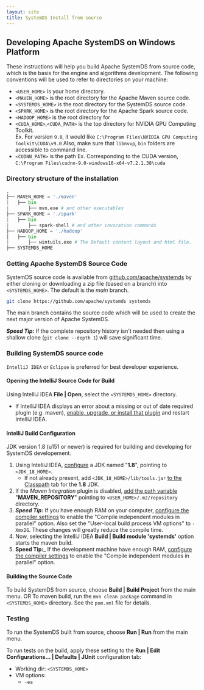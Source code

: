 ```yaml
---
layout: site
title: SystemDS Install from source
---
```

<!--
{% comment %}
Licensed to the Apache Software Foundation (ASF) under one or more
contributor license agreements.  See the NOTICE file distributed with
this work for additional information regarding copyright ownership.
The ASF licenses this file to you under the Apache License, Version 2.0
(the "License"); you may not use this file except in compliance with
the License.  You may obtain a copy of the License at

http://www.apache.org/licenses/LICENSE-2.0

Unless required by applicable law or agreed to in writing, software
distributed under the License is distributed on an "AS IS" BASIS,
WITHOUT WARRANTIES OR CONDITIONS OF ANY KIND, either express or implied.
See the License for the specific language governing permissions and
limitations under the License.
{% endcomment %}
-->

## Developing Apache SystemDS on Windows Platform

These instructions will help you build Apache SystemDS from source code, which is the basis for the engine
and algorithms development. The following conventions will be used to refer to directories on your machine:

* `<USER_HOME>` is your home directory.
* `<MAVEN_HOME>` is the root directory for the Apache Maven source code.
* `<SYSTEMDS_HOME>` is the root directory for the SystemDS source code.
* `<SPARK_HOME>` is the root directory for the Apache Spark source code.
* `<HADOOP_HOME>` is the root directory for
* `<CUDA_HOME>`,`<CUDA_PATH>` is the top directory for NVIDIA GPU Computing Toolkit.  
Ex. For version `9.0`, it would like `C:\Program Files\NVIDIA GPU Computing Toolkit\CUDA\v9.0`
Also, make sure that `libnvvp`, `bin` folders are accessible to command line.
* `<CUDNN_PATH>` is the path
Ex. Corresponding to the CUDA version, `C:\Program Files\cudnn-9.0-windows10-x64-v7.2.1.38\cuda`

### Directory structure of the installation

```py
.
├── MAVEN_HOME = './maven'
|   ├── bin
|       ├── mvn.exe # and other executables
├── SPARK_HOME = './spark'
|   ├── bin
|       ├── spark-shell # and other invocation commands
├── HADOOP_HOME = './hadoop'
│   ├── bin
|       ├── wintuils.exe # The Default content layout and html file.
├── SYSTEMDS_HOME

```

### Getting Apache SystemDS Source Code

SystemDS source code is available from [github.com/apache/systemds](https://github.com/apache/systemds) by either cloning or
downloading a zip file (based on a branch) into `<SYSTEMDS_HOME>`. The default is the *main* branch.

```bash
git clone https://github.com/apache/systemds systemds
```

The main branch contains the source code which will be used to create the next major version of Apache SystemDS.

_**Speed Tip:**_ If the complete repository history isn't needed then using a shallow clone (`git clone --depth 1`) will
save significant time.

### Building SystemDS source code

`IntelliJ IDEA` or `Eclipse` is preferred for best developer experience.

#### Opening the IntelliJ Source Code for Build

Using IntelliJ IDEA **File | Open**, select the `<SYSTEMDS_HOME>` directory.

* If IntelliJ IDEA displays an error about a missing or out of date required plugin (e.g. maven),
  [enable, upgrade, or install that plugin](https://www.jetbrains.com/help/idea/managing-plugins.html) and restart IntelliJ IDEA.

#### IntelliJ Build Configuration

JDK version 1.8 (u151 or newer) is required for building and developing for SystemDS developement.

1. Using IntelliJ IDEA, [configure](https://www.jetbrains.com/help/idea/sdk.html) a JDK named "**1.8**", pointing to `<JDK_18_HOME>`.
   * If not already present, add `<JDK_18_HOME>/lib/tools.jar` [to the Classpath](https://www.jetbrains.com/help/idea/sdk.html#manage_sdks) tab
     for the **1.8** JDK.
2. If the _Maven Integration_ plugin is disabled, [add the path variable](https://www.jetbrains.com/help/idea/working-with-projects.html#path-variables)
   "**MAVEN_REPOSITORY**" pointing to `<USER_HOME>/.m2/repository` directory.
3. _**Speed Tip:**_ If you have enough RAM on your computer,
   [configure the compiler settings](https://www.jetbrains.com/help/idea/specifying-compilation-settings.html)
   to enable the "Compile independent modules in parallel" option. Also set the "User-local build process VM options" to `-Xmx2G`.
   These changes will greatly reduce the compile time.
4. Now, selecting the IntelliJ IDEA **Build | Build module 'systemds'** option starts the maven build.
5. **Speed Tip:**_ If the development machine have enough RAM,
   [configure the compiler settings](https://www.jetbrains.com/help/idea/specifying-compilation-settings.html)
   to enable the "Compile independent modules in parallel" option.

#### Building the Source Code

To build SystemDS from source, choose **Build | Build Project** from the main menu.
OR
To maven build, run the `mvn clean package` command in `<SYSTEMDS_HOME>` directory. See the `pom.xml` file for details.

### Testing

To run the SystemDS built from source, choose **Run | Run** from the main menu.

To run tests on the build, apply these setting to the **Run | Edit Configurations... | Defaults | JUnit** configuration tab:

* Working dir: `<SYSTEMDS_HOME>`
* VM options:
  * `-ea`
